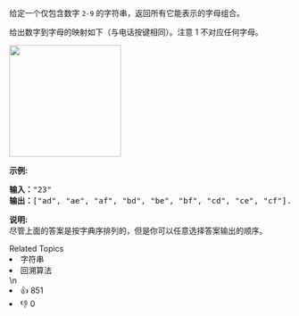 <p>给定一个仅包含数字&nbsp;<code>2-9</code>&nbsp;的字符串，返回所有它能表示的字母组合。</p>

<p>给出数字到字母的映射如下（与电话按键相同）。注意 1 不对应任何字母。</p>

<p><img src="https://assets.leetcode-cn.com/aliyun-lc-upload/original_images/17_telephone_keypad.png" style="width: 200px;"></p>

<p><strong>示例:</strong></p>

<pre><strong>输入：</strong>&quot;23&quot;
<strong>输出：</strong>[&quot;ad&quot;, &quot;ae&quot;, &quot;af&quot;, &quot;bd&quot;, &quot;be&quot;, &quot;bf&quot;, &quot;cd&quot;, &quot;ce&quot;, &quot;cf&quot;].
</pre>

<p><strong>说明:</strong><br>
尽管上面的答案是按字典序排列的，但是你可以任意选择答案输出的顺序。</p>
<div><div>Related Topics</div><div><li>字符串</li><li>回溯算法</li></div></div>\n<div><li>👍 851</li><li>👎 0</li></div>